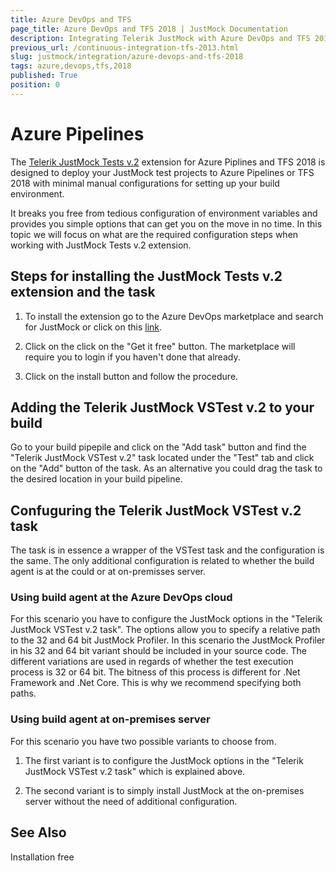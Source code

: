 ```yaml
---
title: Azure DevOps and TFS
page_title: Azure DevOps and TFS 2018 | JustMock Documentation
description: Integrating Telerik JustMock with Azure DevOps and TFS 2018
previous_url: /continuous-integration-tfs-2013.html
slug: justmock/integration/azure-devops-and-tfs-2018
tags: azure,devops,tfs,2018
published: True
position: 0
---
```


# Azure Pipelines

The [Telerik JustMock Tests v.2](https://marketplace.visualstudio.com/items?itemName=vs-publisher-443.jm-vstest-2) extension for Azure Piplines and TFS 2018 is designed to deploy your JustMock test projects to Azure Pipelines or TFS 2018 with minimal manual configurations for setting up your build environment.

It breaks you free from tedious configuration of environment variables and provides you simple options that can get you on the move in no time. In this topic we will focus on what are the required configuration steps when working with JustMock Tests v.2 extension.

## Steps for installing the JustMock Tests v.2 extension and the task

1. To install the extension go to the Azure DevOps marketplace and search for JustMock or click on this [link](https://marketplace.visualstudio.com/items?itemName=vs-publisher-443.jm-vstest-2).

2. Click on the click on the "Get it free" button.
	The marketplace will require you to login if you haven't done that already.

3. Click on the install button and follow the procedure.

## Adding the Telerik JustMock VSTest v.2 to your build

Go to your build pipepile and click on the "Add task" button and find the "Telerik JustMock VSTest v.2" task located under the "Test" tab and click on the "Add" button of the task. As an alternative you could drag the task to the desired location in your build pipeline.

## Confuguring the Telerik JustMock VSTest v.2 task

The task is in essence a wrapper of the VSTest task and the configuration is the same. The only additional configuration is related to whether the build agent is at the could or at on-premisses server.

### Using build agent at the Azure DevOps cloud

For this scenario you have to configure the JustMock options in the "Telerik JustMock VSTest v.2 task". The options allow you to specify a relative path to the 32 and 64 bit JustMock Profiler. In this scenario the JustMock Profiler in his 32 and 64 bit variant should be included in your source code. The different variations are used in regards of whether the test execution process is 32 or 64 bit. The bitness of this process is different for .Net Framework and .Net Core. This is why we recommend specifying both paths.

### Using build agent at on-premises server

For this scenario you have two possible variants to choose from.

1. The first variant is to configure the JustMock options in the "Telerik JustMock VSTest v.2 task" which is explained above. 

2. The second variant is to simply install JustMock at the on-premises server without the need of additional configuration.

## See Also

Installation free
